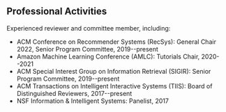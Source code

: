 Professional Activities
-----------------------

Experienced reviewer and committee member, including:

* ACM Conference on Recommender Systems (RecSys): General Chair 2022, Senior Program Committee, 2019--present
* Amazon Machine Learning Conference (AMLC): Tutorials Chair, 2020--2021
* ACM Special Interest Group on Information Retrieval (SIGIR): Senior Program Committee, 2019--present
* ACM Transactions on Intelligent Interactive Systems (TIIS): Board of Distinguished Reviewers, 2017--present
* NSF Information & Intelligent Systems: Panelist, 2017
